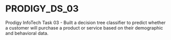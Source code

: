 # PRODIGY_DS_03
Prodigy InfoTech Task 03 - Built a decision tree classifier to predict whether a customer will purchase a product or service based on their demographic and behavioral data.
